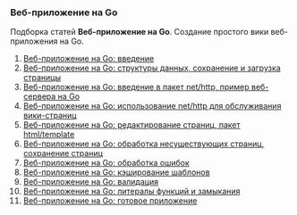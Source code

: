 ### Веб-приложение на Go

Подборка статей **Веб-приложение на Go**.
Создание простого вики веб-приложения на Go.

1.  [Веб-приложение на Go: введение](https://golang-blog.blogspot.com/2019/02/go-web-app-intro.html)
2.  [Веб-приложение на Go: структуры данных, сохранение и загрузка страницы](https://golang-blog.blogspot.com/2019/02/go-web-app-data-structures.html)
3.  [Веб-приложение на Go: введение в пакет net/http, пример веб-сервера на Go](https://golang-blog.blogspot.com/2019/02/go-web-app-net-http-package.html)
4.  [Веб-приложение на Go: использование net/http для обслуживания вики-страниц](https://golang-blog.blogspot.com/2019/02/go-web-app-net-http-for-wiki.html)
5.  [Веб-приложение на Go: редактирование страниц, пакет html/template](https://golang-blog.blogspot.com/2019/02/go-web-app-html-template.html)
6.  [Веб-приложение на Go: обработка несуществующих страниц, сохранение страниц](https://golang-blog.blogspot.com/2019/02/go-web-app-save-page.html)
7.  [Веб-приложение на Go: обработка ошибок](https://golang-blog.blogspot.com/2019/02/go-web-app-error-handling.html)
8.  [Веб-приложение на Go: кэширование шаблонов](https://golang-blog.blogspot.com/2019/02/go-web-app-template-caching.html)
9.  [Веб-приложение на Go: валидация](https://golang-blog.blogspot.com/2019/02/go-web-app-validation.html)
10.  [Веб-приложение на Go: литералы функций и замыкания](https://golang-blog.blogspot.com/2019/02/go-web-app-functions-closures.html)
11.  [Веб-приложение на Go: готовое приложение](https://golang-blog.blogspot.com/2019/02/go-web-app-final.html)

